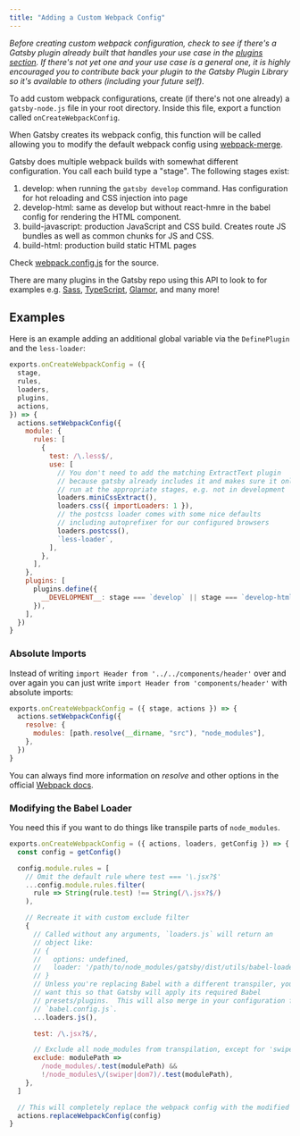 ```yaml
---
title: "Adding a Custom Webpack Config"
---
```


_Before creating custom webpack configuration, check to see if there's a Gatsby
plugin already built that handles your use case in the
[plugins section](/docs/plugins/). If there's not yet one and your use case is a
general one, it is highly encouraged you to contribute back your plugin to the
Gatsby Plugin Library so it's available to others (including your future self)._

To add custom webpack configurations, create (if there's not one already) a
`gatsby-node.js` file in your root directory. Inside this file, export a
function called `onCreateWebpackConfig`.

When Gatsby creates its webpack config, this function will be called allowing 
you to modify the default webpack config using
[webpack-merge](https://github.com/survivejs/webpack-merge).

Gatsby does multiple webpack builds with somewhat different configuration. You 
call each build type a "stage". The following stages exist:

1.  develop: when running the `gatsby develop` command. Has configuration for hot
    reloading and CSS injection into page
2.  develop-html: same as develop but without react-hmre in the babel config for
    rendering the HTML component.
3.  build-javascript: production JavaScript and CSS build. Creates route JS bundles as well
    as common chunks for JS and CSS.
4.  build-html: production build static HTML pages

Check
[webpack.config.js](https://github.com/gatsbyjs/gatsby/blob/master/packages/gatsby/src/utils/webpack.config.js)
for the source.

There are many plugins in the Gatsby repo using this API to look to for examples
e.g. [Sass](/packages/gatsby-plugin-sass/),
[TypeScript](/packages/gatsby-plugin-typescript/),
[Glamor](/packages/gatsby-plugin-glamor/), and many more!

## Examples

Here is an example adding an additional global variable via the `DefinePlugin` and the `less-loader`:

```js:title=gatsby-node.js
exports.onCreateWebpackConfig = ({
  stage,
  rules,
  loaders,
  plugins,
  actions,
}) => {
  actions.setWebpackConfig({
    module: {
      rules: [
        {
          test: /\.less$/,
          use: [
            // You don't need to add the matching ExtractText plugin
            // because gatsby already includes it and makes sure it only
            // run at the appropriate stages, e.g. not in development
            loaders.miniCssExtract(),
            loaders.css({ importLoaders: 1 }),
            // the postcss loader comes with some nice defaults
            // including autoprefixer for our configured browsers
            loaders.postcss(),
            `less-loader`,
          ],
        },
      ],
    },
    plugins: [
      plugins.define({
        __DEVELOPMENT__: stage === `develop` || stage === `develop-html`,
      }),
    ],
  })
}
```

### Absolute Imports

Instead of writing `import Header from '../../components/header'` over and over again you can just write `import Header from 'components/header'` with absolute imports:

```js:title=gatsby-node.js
exports.onCreateWebpackConfig = ({ stage, actions }) => {
  actions.setWebpackConfig({
    resolve: {
      modules: [path.resolve(__dirname, "src"), "node_modules"],
    },
  })
}
```

You can always find more information on _resolve_ and other options in the official [Webpack docs](https://webpack.js.org/concepts/).

### Modifying the Babel Loader

You need this if you want to do things like transpile parts of `node_modules`.

```js:title=gatsby-node.js
exports.onCreateWebpackConfig = ({ actions, loaders, getConfig }) => {
  const config = getConfig()

  config.module.rules = [
    // Omit the default rule where test === '\.jsx?$'
    ...config.module.rules.filter(
      rule => String(rule.test) !== String(/\.jsx?$/)
    ),

    // Recreate it with custom exclude filter
    {
      // Called without any arguments, `loaders.js` will return an
      // object like:
      // {
      //   options: undefined,
      //   loader: '/path/to/node_modules/gatsby/dist/utils/babel-loader.js',
      // }
      // Unless you're replacing Babel with a different transpiler, you probably
      // want this so that Gatsby will apply its required Babel
      // presets/plugins.  This will also merge in your configuration from
      // `babel.config.js`.
      ...loaders.js(),

      test: /\.jsx?$/,

      // Exclude all node_modules from transpilation, except for 'swiper' and 'dom7'
      exclude: modulePath =>
        /node_modules/.test(modulePath) &&
        !/node_modules\/(swiper|dom7)/.test(modulePath),
    },
  ]

  // This will completely replace the webpack config with the modified object.
  actions.replaceWebpackConfig(config)
}
```
